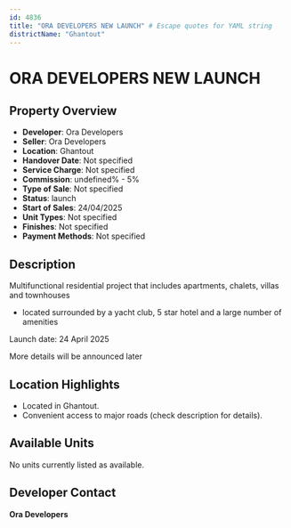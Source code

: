 ```yaml
---
id: 4836
title: "ORA DEVELOPERS NEW LAUNCH" # Escape quotes for YAML string
districtName: "Ghantout"
---
```


# ORA DEVELOPERS NEW LAUNCH

## Property Overview
- **Developer**: Ora Developers
- **Seller**: Ora Developers
- **Location**: Ghantout
- **Handover Date**: Not specified
- **Service Charge**: Not specified
- **Commission**: undefined% - 5%
- **Type of Sale**: Not specified
- **Status**: launch
- **Start of Sales**: 24/04/2025
- **Unit Types**: Not specified
- **Finishes**: Not specified
- **Payment Methods**: Not specified

## Description
Multifunctional residential project that includes apartments, chalets, villas and townhouses



- located surrounded by a yacht club, 5 star hotel and a large number of amenities



Launch date: 24 April 2025



More details will be announced later

## Location Highlights
- Located in Ghantout.
- Convenient access to major roads (check description for details).

## Available Units
No units currently listed as available.

## Developer Contact
**Ora Developers**
